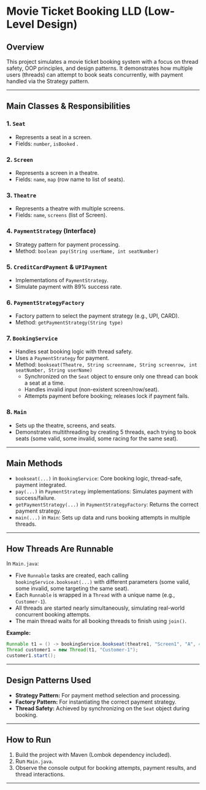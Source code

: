 # Movie Ticket Booking LLD (Low-Level Design)

## Overview
This project simulates a movie ticket booking system with a focus on thread safety, OOP principles, and design patterns. It demonstrates how multiple users (threads) can attempt to book seats concurrently, with payment handled via the Strategy pattern.

---

## Main Classes & Responsibilities

### 1. `Seat`
- Represents a seat in a screen.
- Fields: `number`, `isBooked` .

### 2. `Screen`
- Represents a screen in a theatre.
- Fields: `name`, `map` (row name to list of seats).

### 3. `Theatre`
- Represents a theatre with multiple screens.
- Fields: `name`, `screens` (list of Screen).

### 4. `PaymentStrategy` (Interface)
- Strategy pattern for payment processing.
- Method: `boolean pay(String userName, int seatNumber)`

### 5. `CreditCardPayment` & `UPIPayment`
- Implementations of `PaymentStrategy`.
- Simulate payment with 89% success rate.

### 6. `PaymentStrategyFactory`
- Factory pattern to select the payment strategy (e.g., UPI, CARD).
- Method: `getPaymentStrategy(String type)`

### 7. `BookingService`
- Handles seat booking logic with thread safety.
- Uses a `PaymentStrategy` for payment.
- Method: `bookseat(Theatre, String screenname, String screenrow, int seatNumber, String userName)`
    - Synchronized on the `Seat` object to ensure only one thread can book a seat at a time.
    - Handles invalid input (non-existent screen/row/seat).
    - Attempts payment before booking; releases lock if payment fails.

### 8. `Main`
- Sets up the theatre, screens, and seats.
- Demonstrates multithreading by creating 5 threads, each trying to book seats (some valid, some invalid, some racing for the same seat).

---

## Main Methods

- `bookseat(...)` in `BookingService`: Core booking logic, thread-safe, payment integrated.
- `pay(...)` in `PaymentStrategy` implementations: Simulates payment with success/failure.
- `getPaymentStrategy(...)` in `PaymentStrategyFactory`: Returns the correct payment strategy.
- `main(...)` in `Main`: Sets up data and runs booking attempts in multiple threads.

---

## How Threads Are Runnable

In `Main.java`:
- Five `Runnable` tasks are created, each calling `bookingService.bookseat(...)` with different parameters (some valid, some invalid, some targeting the same seat).
- Each `Runnable` is wrapped in a `Thread` with a unique name (e.g., `Customer-1`).
- All threads are started nearly simultaneously, simulating real-world concurrent booking attempts.
- The main thread waits for all booking threads to finish using `join()`.

**Example:**
```java
Runnable t1 = () -> bookingService.bookseat(theatre1, "Screen1", "A", 4, Thread.currentThread().getName());
Thread customer1 = new Thread(t1, "Customer-1");
customer1.start();
```

---

## Design Patterns Used
- **Strategy Pattern:** For payment method selection and processing.
- **Factory Pattern:** For instantiating the correct payment strategy.
- **Thread Safety:** Achieved by synchronizing on the `Seat` object during booking.

---

## How to Run
1. Build the project with Maven (Lombok dependency included).
2. Run `Main.java`.
3. Observe the console output for booking attempts, payment results, and thread interactions.

---
